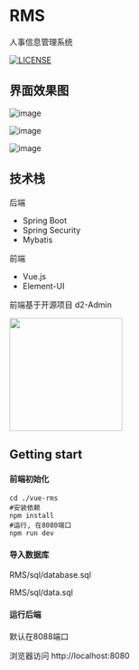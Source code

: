 # RMS
人事信息管理系统

[![LICENSE](https://img.shields.io/badge/license-Anti%20996-blue.svg)](https://github.com/996icu/996.ICU/blob/master/LICENSE)

## 界面效果图

![image](https://github.com/Meredith0/RMS/doc/image/login.png)

![image](https://github.com/Meredith0/RMS/doc/image/index.png)

![image](https://github.com/Meredith0/RMS/doc/image/report.png)


## 技术栈
后端
* Spring Boot
* Spring Security
* Mybatis

前端
* Vue.js
* Element-UI

前端基于开源项目    d2-Admin

<a href="https://github.com/d2-projects/d2-admin" target="_blank"><img src="https://raw.githubusercontent.com/FairyEver/d2-admin/master/doc/image/d2-admin@2x.png" width="200"></a>

## Getting start

#### 前端初始化
```
cd ./vue-rms
#安装依赖
npm install
#运行, 在8080端口
npm run dev
```
#### 导入数据库

RMS/sql/database.sql

RMS/sql/data.sql

#### 运行后端
默认在8088端口

浏览器访问 http://localhost:8080

